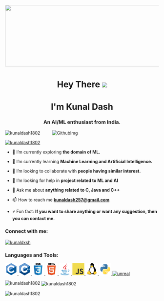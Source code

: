 <div id="header" align="center">
  <img src="https://engineering.giphy.com/wp-content/uploads/2018/02/niger-post-featured-gif.gif" height= "200" width="1000"/>
</div>
<h1 align="center">
  Hey There
  <img src="https://media.giphy.com/media/hvRJCLFzcasrR4ia7z/giphy.gif" width="30px"/> 
</h1>
<h1 align="center">I'm Kunal Dash</h1>
<h3 align="center">An AI/ML enthusiast from India.</h3>
<img align="right" alt="GithubImg" width="350" src="https://blog.zoho.com/sites/zblogs/images/cliq/new-converted-2019-08.gif">

<p align="left"> <img src="https://komarev.com/ghpvc/?username=kunaldash1802&label=Profile%20views&color=0e75b6&style=flat" alt="kunaldash1802" /> </p>

<p align="left"> <a href="https://github.com/ryo-ma/github-profile-trophy"><img src="https://github-profile-trophy.vercel.app/?username=kunaldash1802" alt="kunaldash1802" /></a> </p>

- 🔭 I’m currently exploring **the domain of ML.**

- 🌱 I’m currently learning **Machine Learning and Artificial Intelligence.**

- 👯 I’m looking to collaborate with **people having similar interest.**

- 🤝 I’m looking for help in **project related to ML and AI**

- 💬 Ask me about **anything related to C, Java and C++**

- 📫 How to reach me **kunaldash257@gmail.com**

- ⚡ Fun fact: **If you want to share anything or want any suggestion, then you can contact me.**

<h3 align="left">Connect with me:</h3>
<p align="left">
<a href="https://instagram.com/kunaldxsh" target="blank"><img align="center" src="https://raw.githubusercontent.com/rahuldkjain/github-profile-readme-generator/master/src/images/icons/Social/instagram.svg" alt="kunaldxsh" height="30" width="40" /></a>
</p>

<h3 align="left">Languages and Tools:</h3>
<p align="left"> <a href="https://www.cprogramming.com/" target="_blank" rel="noreferrer"> <img src="https://raw.githubusercontent.com/devicons/devicon/master/icons/c/c-original.svg" alt="c" width="40" height="40"/> </a> <a href="https://www.w3schools.com/cpp/" target="_blank" rel="noreferrer"> <img src="https://raw.githubusercontent.com/devicons/devicon/master/icons/cplusplus/cplusplus-original.svg" alt="cplusplus" width="40" height="40"/> </a> <a href="https://www.w3schools.com/css/" target="_blank" rel="noreferrer"> <img src="https://raw.githubusercontent.com/devicons/devicon/master/icons/css3/css3-original-wordmark.svg" alt="css3" width="40" height="40"/> </a> <a href="https://www.w3.org/html/" target="_blank" rel="noreferrer"> <img src="https://raw.githubusercontent.com/devicons/devicon/master/icons/html5/html5-original-wordmark.svg" alt="html5" width="40" height="40"/> </a> <a href="https://www.java.com" target="_blank" rel="noreferrer"> <img src="https://raw.githubusercontent.com/devicons/devicon/master/icons/java/java-original.svg" alt="java" width="40" height="40"/> </a> <a href="https://developer.mozilla.org/en-US/docs/Web/JavaScript" target="_blank" rel="noreferrer"> <img src="https://raw.githubusercontent.com/devicons/devicon/master/icons/javascript/javascript-original.svg" alt="javascript" width="40" height="40"/> </a> <a href="https://www.linux.org/" target="_blank" rel="noreferrer"> <img src="https://raw.githubusercontent.com/devicons/devicon/master/icons/linux/linux-original.svg" alt="linux" width="40" height="40"/> </a> <a href="https://www.python.org" target="_blank" rel="noreferrer"> <img src="https://raw.githubusercontent.com/devicons/devicon/master/icons/python/python-original.svg" alt="python" width="40" height="40"/> </a> <a href="https://unrealengine.com/" target="_blank" rel="noreferrer"> <img src="https://raw.githubusercontent.com/kenangundogan/fontisto/036b7eca71aab1bef8e6a0518f7329f13ed62f6b/icons/svg/brand/unreal-engine.svg" alt="unreal" width="40" height="40"/> </a> </p>

<p><img align="left" src="https://github-readme-stats.vercel.app/api/top-langs?username=kunaldash1802&show_icons=true&locale=en&layout=compact" alt="kunaldash1802" /></p>

<p>&nbsp;<img align="center" src="https://github-readme-stats.vercel.app/api?username=kunaldash1802&show_icons=true&locale=en" alt="kunaldash1802" /></p>

<p><img align="center" src="https://github-readme-streak-stats.herokuapp.com/?user=kunaldash1802&" alt="kunaldash1802" /></p>
